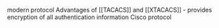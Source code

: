 modern protocol
Advantages of [[TACACS]] and [[XTACACS]] - provides encryption of all authentication information
Cisco protocol